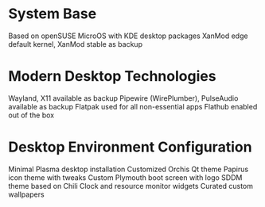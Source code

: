 # System Base
Based on openSUSE MicroOS with KDE desktop packages
XanMod edge default kernel, XanMod stable as backup

# Modern Desktop Technologies
Wayland, X11 available as backup
Pipewire (WirePlumber), PulseAudio available as backup
Flatpak used for all non-essential apps
Flathub enabled out of the box

# Desktop Environment Configuration
Minimal Plasma desktop installation
Customized Orchis Qt theme
Papirus icon theme with tweaks
Custom Plymouth boot screen with logo
SDDM theme based on Chili
Clock and resource monitor widgets
Curated custom wallpapers

